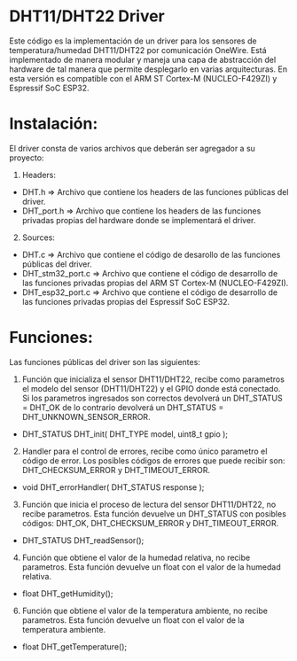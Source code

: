 # DHT11/DHT22 Driver
Este código es la implementación de un driver para los sensores de temperatura/humedad DHT11/DHT22 por comunicación OneWire. Está implementado de manera modular y maneja una capa de abstracción del hardware de tal manera que permite desplegarlo en varias arquitecturas. En esta versión es compatible con el ARM ST Cortex-M (NUCLEO-F429ZI) y Espressif SoC ESP32.

# Instalación:
El driver consta de varios archivos que deberán ser agregador a su proyecto:

1. Headers:
- DHT.h => Archivo que contiene los headers de las funciones públicas del driver.
- DHT_port.h => Archivo que contiene los headers de las funciones privadas propias del hardware donde se implementará el driver.

2. Sources:
- DHT.c => Archivo que contiene el código de desarollo de las funciones públicas del driver.
- DHT_stm32_port.c => Archivo que contiene el código de desarrollo de las funciones privadas propias del ARM ST Cortex-M (NUCLEO-F429ZI).
- DHT_esp32_port.c => Archivo que contiene el código de desarrollo de las funciones privadas propias del Espressif SoC ESP32.

# Funciones:
Las funciones públicas del driver son las siguientes:

1. Función que inicializa el sensor DHT11/DHT22, recibe como parametros el modelo del sensor (DHT11/DHT22) y el GPIO donde está conectado. Si los parametros ingresados son correctos devolverá un DHT_STATUS = DHT_OK de lo contrario devolverá un DHT_STATUS = DHT_UNKNOWN_SENSOR_ERROR.

- DHT_STATUS DHT_init( DHT_TYPE model, uint8_t gpio );

2. Handler para el control de errores, recibe como único parametro el código de error. Los posibles códigos de errores que puede recibir son: DHT_CHECKSUM_ERROR y DHT_TIMEOUT_ERROR.

- void DHT_errorHandler( DHT_STATUS response );

3. Función que inicia el proceso de lectura del sensor DHT11/DHT22, no recibe parametros. Esta función devuelve un DHT_STATUS con posibles códigos: DHT_OK, DHT_CHECKSUM_ERROR y DHT_TIMEOUT_ERROR.

- DHT_STATUS DHT_readSensor();

4. Función que obtiene el valor de la humedad relativa, no recibe parametros. Esta función devuelve un float con el valor de la humedad relativa.

- float DHT_getHumidity();

6. Función que obtiene el valor de la temperatura ambiente, no recibe parametros. Esta función devuelve un float con el valor de la temperatura ambiente.

- float DHT_getTemperature();

